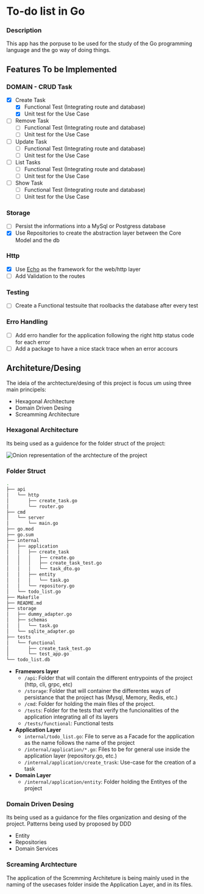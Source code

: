 # To-do list in Go

### Description

This app has the porpuse to be used for the study of the Go programming language and the go way of doing things.

## Features To be Implemented

### DOMAIN - CRUD Task

- [x] Create Task
  - [x] Functional Test (Integrating route and database)
  - [x] Unit test for the Use Case
- [ ] Remove Task
  - [ ] Functional Test (Integrating route and database)
  - [ ] Unit test for the Use Case
- [ ] Update Task
  - [ ] Functional Test (Integrating route and database)
  - [ ] Unit test for the Use Case
- [ ] List Tasks
  - [ ] Functional Test (Integrating route and database)
  - [ ] Unit test for the Use Case
- [ ] Show Task
  - [ ] Functional Test (Integrating route and database)
  - [ ] Unit test for the Use Case

### Storage

- [ ] Persist the informations into a MySql or Postgress database
- [x] Use Repositories to create the abstraction layer between the Core Model and the db

### Http

- [x] Use [Echo](https://echo.labstack.com/) as the framework for the web/http layer
- [ ] Add Validation to the routes

### Testing

- [ ] Create a Functional testsuite that roolbacks the database after every test

### Erro Handling

- [ ] Add erro handler for the application following the right http status code for each error
- [ ] Add a package to have a nice stack trace when an error accours

## Architeture/Desing

The ideia of the archtecture/desing of this project is focus um using three main principels:

- Hexagonal Architecture
- Domain Driven Desing
- Screamming Architecture

### Hexagonal Architecture

Its being used as a guidence for the folder struct of the project:

![Onion representation of the archtecture of the project](https://user-images.githubusercontent.com/26884793/219226513-28d48bfe-2cc1-4112-a720-f9a438890ae8.png)

### Folder Struct

```bash
.
├── api
│   └── http
│       ├── create_task.go
│       └── router.go
├── cmd
│   └── server
│       └── main.go
├── go.mod
├── go.sum
├── internal
│   ├── application
│   │   ├── create_task
│   │   │   ├── create.go
│   │   │   ├── create_task_test.go
│   │   │   └── task_dto.go
│   │   ├── entity
│   │   │   └── task.go
│   │   └── repository.go
│   └── todo_list.go
├── Makefile
├── README.md
├── storage
│   ├── dummy_adapter.go
│   ├── schemas
│   │   └── task.go
│   └── sqlite_adapter.go
├── tests
│   └── functional
│       ├── create_task_test.go
│       └── test_app.go
└── todo_list.db
```

- **Framewors layer**
  - `/api`: Folder that will contain the different entrypoints of the project (http, cli, grpc, etc)
  - `/storage`: Folder that will container the differentes ways of persistance that the project has (Mysql, Memory, Redis, etc.)
  - `/cmd`: Folder for holding the main files of the project.
  - `/tests`: Folder for the tests that verify the funcionalities of the application integrating all of its layers
  - `/tests/functional`: Functional tests
- **Application Layer**
  - `internal/todo_list.go`: File to serve as a Facade for the application as the name follows the name of the project
  - `/internal/application/*.go`: Files to be for general use inside the application layer (repository.go, etc.)
  - `/internal/application/create_trask`: Use-case for the creation of a task
- **Domain Layer**
  - `/internal/application/entity`: Folder holding the Entityes of the project

### Domain Driven Desing

Its being used as a guidance for the files organization and desing of the project. Patterns being used by proposed by DDD

- Entity
- Repositories
- Domain Services

### Screaming Archtecture

The application of the Scremming Architeture is being mainly used in the naming of the usecases folder inside the Application Layer, and in its files.
